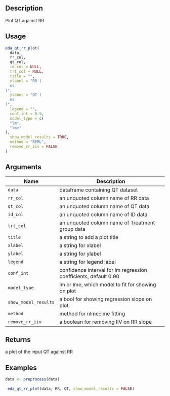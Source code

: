 ## Description

Plot QT against RR

## Usage

```r
eda_qt_rr_plot(
  data,
  rr_col,
  qt_col,
  id_col = NULL,
  trt_col = NULL,
  title = "",
  xlabel = "RR (
  ms
)",
  ylabel = "QT (
  ms
)",
  legend = "",
  conf_int = 0.9,
  model_type = c(
  "lm",
  "lme"
),
  show_model_results = TRUE,
  method = "REML",
  remove_rr_iiv = FALSE
)
```

## Arguments

| Name | Description |
|------|-------------|
| `data` | dataframe containing QT dataset |
| `rr_col` | an unquoted column name of RR data |
| `qt_col` | an unquoted column name of QT data |
| `id_col` | an unquoted column name of ID data |
| `trt_col` | an unquoted column name of Treatment group data |
| `title` | a string to add a plot title |
| `xlabel` | a string for xlabel |
| `ylabel` | a string for ylabel |
| `legend` | a string for legend label |
| `conf_int` | confidence interval for lm regression coefficients, default 0.90 |
| `model_type` | lm or lme, which model to fit for showing on plot |
| `show_model_results` | a bool for showing regression slope on plot. |
| `method` | method for nlme::lme fitting |
| `remove_rr_iiv` | a boolean for removing IIV on RR slope |

## Returns

a plot of the input QT against RR

## Examples

```r
data <- preprocess(data)
 
 eda_qt_rr_plot(data, RR, QT, show_model_results = FALSE)
```



